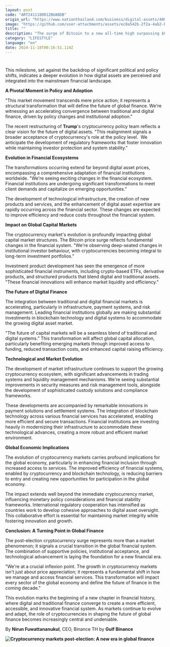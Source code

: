 ```yaml
---
layout: post
code: "ART2411180012BUA8DB"
origin_url: "https://www.nationthailand.com/business/digital-assets/40043375"
image: "https://github.com/user-attachments/assets/ec8a542b-2f2a-4ab2-bc9b-2cf4c14da9c7"
title: ""
description: "The surge of Bitcoin to a new all-time high surpassing $88,000 following the U.S. primary elections marks more than just market optimism – it signals a fundamental transformation in the global financial system."
category: "LIFESTYLE"
language: "en"
date: 2024-11-18T00:16:51.114Z
---
```


# 









This milestone, set against the backdrop of significant political and policy shifts, indicates a deeper evolution in how digital assets are perceived and integrated into the mainstream financial landscape.

**A Pivotal Moment in Policy and Adoption**

"This market movement transcends mere price action; it represents a structural transformation that will define the future of global finance. We're witnessing an accelerating convergence between traditional and digital finance, driven by policy changes and institutional adoption."

The recent restructuring of **Trump**'s cryptocurrency policy team reflects a clear vision for the future of digital assets. "This realignment signals a broader acceptance of cryptocurrency's role at the policy level.  We anticipate the development of regulatory frameworks that foster innovation while maintaining investor protection and system stability."

**Evolution in Financial Ecosystems**

The transformations occurring extend far beyond digital asset prices, encompassing a comprehensive adaptation of financial institutions worldwide. "We're seeing exciting changes in the financial ecosystem. Financial institutions are undergoing significant transformations to meet client demands and capitalize on emerging opportunities."

The development of technological infrastructure, the creation of new products and services, and the enhancement of digital asset expertise are rapidly occurring across the financial sector. These changes are expected to improve efficiency and reduce costs throughout the financial system.

**Impact on Global Capital Markets**

The cryptocurrency market's evolution is profoundly impacting global capital market structures. The Bitcoin price surge reflects fundamental changes in the financial system. "We're observing deep-seated changes in institutional investor behaviour, with cryptocurrencies becoming integral to long-term investment portfolios.”

Investment product development has seen the emergence of more sophisticated financial instruments, including crypto-based ETFs, derivative products, and structured products that blend digital and traditional assets. "These financial innovations will enhance market liquidity and efficiency."

**The Future of Digital Finance**

The integration between traditional and digital financial markets is accelerating, particularly in infrastructure, payment systems, and risk management. Leading financial institutions globally are making substantial investments in blockchain technology and digital systems to accommodate the growing digital asset market.

"The future of capital markets will be a seamless blend of traditional and digital systems.” This transformation will affect global capital allocation, particularly benefiting emerging markets through improved access to funding, reduced transaction costs, and enhanced capital raising efficiency.

**Technological and Market Evolution**

The development of market infrastructure continues to support the growing cryptocurrency ecosystem, with significant advancements in trading systems and liquidity management mechanisms. We're seeing substantial improvements in security measures and risk management tools, alongside the development of sophisticated custody solutions and compliance frameworks.

These developments are accompanied by remarkable innovations in payment solutions and settlement systems. The integration of blockchain technology across various financial services has accelerated, enabling more efficient and secure transactions. Financial institutions are investing heavily in modernizing their infrastructure to accommodate these technological advances, creating a more robust and efficient market environment.

**Global Economic Implications**

The evolution of cryptocurrency markets carries profound implications for the global economy, particularly in enhancing financial inclusion through increased access to services. The improved efficiency of financial systems, enabled by cryptocurrency and blockchain technology, is reducing barriers to entry and creating new opportunities for participation in the global economy.

The impact extends well beyond the immediate cryptocurrency market, influencing monetary policy considerations and financial stability frameworks. International regulatory cooperation has intensified as countries work to develop cohesive approaches to digital asset oversight. This collaborative effort is essential for maintaining market integrity while fostering innovation and growth.

**Conclusion: A Turning Point in Global Finance**

The post-election cryptocurrency surge represents more than a market phenomenon; it signals a crucial transition in the global financial system. The combination of supportive policies, institutional acceptance, and technological advancement is laying the foundation for a new financial era.

"We're at a crucial inflexion point. The growth in cryptocurrency markets isn't just about price appreciation; it represents a fundamental shift in how we manage and access financial services. This transformation will impact every sector of the global economy and define the future of finance in the coming decade."

This evolution marks the beginning of a new chapter in financial history, where digital and traditional finance converge to create a more efficient, accessible, and innovative financial system. As markets continue to evolve and adapt, the role of cryptocurrencies in shaping the future of global finance becomes increasingly central and undeniable.

By **Nirun Fuwattananukul**, CEO, Binance TH by **Gulf Binance**

  **![Cryptocurrency markets post-election: A new era in global finance](https://github.com/user-attachments/assets/50584fe3-f4e6-48cb-a12a-e04cf264feb9)**